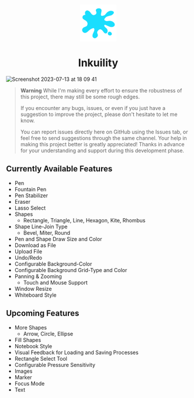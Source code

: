 <p align="center">
    <img width="100" src="https://github.com/fabianmontag/inkuility/blob/main/ico.png?raw=true" />
</p>
<h1 align="center" stlye="font-size: 30px">
    Inkuility
</h1>

![Screenshot 2023-07-13 at 18 09 41](https://github.com/fabianmontag/inkuility/assets/113472012/c31393c4-5e00-4be7-bb79-3566baed75f4)




> **Warning** While I'm making every effort to ensure the robustness of this project, there may still be some rough edges.
>
> If you encounter any bugs, issues, or even if you just have a suggestion to improve the project, please don't hesitate to let me know.
>
> You can report issues directly here on GitHub using the Issues tab, or feel free to send suggestions through the same channel.
> Your help in making this project better is greatly appreciated! Thanks in advance for your understanding and support during this development phase.

## Currently Available Features
- Pen
- Fountain Pen
- Pen Stabilizer
- Eraser
- Lasso Select
- Shapes
  - Rectangle, Triangle, Line, Hexagon, Kite, Rhombus
- Shape Line-Join Type
  - Bevel, Miter, Round
- Pen and Shape Draw Size and Color
- Download as File
- Upload File
- Undo/Redo
- Configurable Background-Color
- Configurable Background Grid-Type and Color
- Panning & Zooming
  - Touch and Mouse Support
- Window Resize
- Whiteboard Style

## Upcoming Features
- More Shapes
  - Arrow, Circle, Ellipse
- Fill Shapes 
- Notebook Style
- Visual Feedback for Loading and Saving Processes
- Rectangle Select Tool
- Configurable Pressure Sensitivity
- Images
- Marker
- Focus Mode
- Text
 
  
